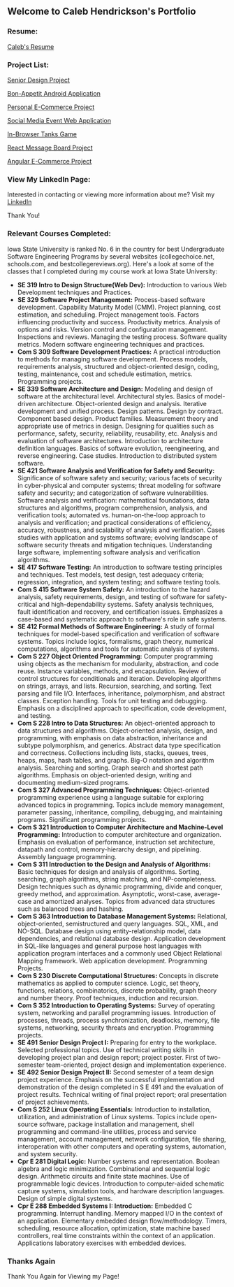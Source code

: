 ## Welcome to Caleb Hendrickson's Portfolio

### Resume:

[Caleb's Resume](Resume_Caleb_Hendrickson.md)

### Project List:

[Senior Design Project](SeniorDesign.md)

[Bon-Appetit Android Application](BonAppetit.md)

[Personal E-Commerce Project](eStore.md)

[Social Media Event Web Application](goGetters.md)

[In-Browser Tanks Game](NodejsTanks.md)

[React Message Board Project](portfolio2.md)

[Angular E-Commerce Project](portfolio3.md)

### View My LinkedIn Page:

Interested in contacting or viewing more information about me? Visit my [LinkedIn](https://www.linkedin.com/in/caleb-neal-hendrickson/)

Thank You!

### Relevant Courses Completed:

Iowa State University is ranked No. 6 in the country for best Undergraduate Software Engineering Programs by several websites (collegechoice.net, schools.com, and bestcollegereviews.org). 
Here's a look at some of the classes that I completed during my course work at Iowa State University:

- **SE 319 Intro to Design Structure(Web Dev):**  Introduction to various Web Development techniques and Practices. 
- **SE 329 Software Project Management:** Process-based software development. Capability Maturity Model (CMM). Project planning, cost estimation, and scheduling. Project management tools. Factors influencing productivity and success. Productivity metrics. Analysis of options and risks. Version control and configuration management. Inspections and reviews. Managing the testing process. Software quality metrics. Modern software engineering techniques and practices. 
- **Com S 309 Software Development Practices:** A practical introduction to methods for managing software development. Process models, requirements analysis, structured and object-oriented design, coding, testing, maintenance, cost and schedule estimation, metrics. Programming projects. 
- **SE 339 Software Architecture and Design:** Modeling and design of software at the architectural level. Architectural styles. Basics of model-driven architecture. Object-oriented design and analysis. Iterative development and unified process. Design patterns. Design by contract. Component based design. Product families. Measurement theory and appropriate use of metrics in design. Designing for qualities such as performance, safety, security, reliability, reusability, etc. Analysis and evaluation of software architectures. Introduction to architecture definition languages. Basics of software evolution, reengineering, and reverse engineering. Case studies. Introduction to distributed system software. 
- **SE 421 Software Analysis and Verification for Safety and Security:**  Significance of software safety and security; various facets of security in cyber-physical and computer systems; threat modeling for software safety and security; and categorization of software vulnerabilities. Software analysis and verification: mathematical foundations, data structures and algorithms, program comprehension, analysis, and verification tools; automated vs. human-on-the-loop approach to analysis and verification; and practical considerations of efficiency, accuracy, robustness, and scalability of analysis and verification. Cases studies with application and systems software; evolving landscape of software security threats and mitigation techniques. Understanding large software, implementing software analysis and verification algorithms.
- **SE 417 Software Testing:** An introduction to software testing principles and techniques. Test models, test design, test adequacy criteria; regression, integration, and system testing; and software testing tools.  
- **Com S 415 Software System Safety:** An introduction to the hazard analysis, safety requirements, design, and testing of software for safety-critical and high-dependability systems. Safety analysis techniques, fault identification and recovery, and certification issues. Emphasizes a case-based and systematic approach to software's role in safe systems. 
- **SE 412 Formal Methods of Software Engineering:** A study of formal techniques for model-based specification and verification of software systems. Topics include logics, formalisms, graph theory, numerical computations, algorithms and tools for automatic analysis of systems.
- **Com S 227 Object Oriented Programming:** Computer programming using objects as the mechanism for modularity, abstraction, and code reuse. Instance variables, methods, and encapsulation. Review of control structures for conditionals and iteration. Developing algorithms on strings, arrays, and lists. Recursion, searching, and sorting. Text parsing and file I/O. Interfaces, inheritance, polymorphism, and abstract classes. Exception handling. Tools for unit testing and debugging. Emphasis on a disciplined approach to specification, code development, and testing. 
- **Com S 228 Intro to Data Structures:** An object-oriented approach to data structures and algorithms. Object-oriented analysis, design, and programming, with emphasis on data abstraction, inheritance and subtype polymorphism, and generics. Abstract data type specification and correctness. Collections including lists, stacks, queues, trees, heaps, maps, hash tables, and graphs. Big-O notation and algorithm analysis. Searching and sorting. Graph search and shortest path algorithms. Emphasis on object-oriented design, writing and documenting medium-sized programs.   
- **Com S 327 Advanced Programming Techniques:** Object-oriented programming experience using a language suitable for exploring advanced topics in programming. Topics include memory management, parameter passing, inheritance, compiling, debugging, and maintaining programs. Significant programming projects.
- **Com S 321 Introduction to Computer Architecture and Machine-Level Programming:** Introduction to computer architecture and organization. Emphasis on evaluation of performance, instruction set architecture, datapath and control, memory-hierarchy design, and pipelining. Assembly language programming.   
- **Com S 311 Introduction to the Design and Analysis of Algorithms:** Basic techniques for design and analysis of algorithms. Sorting, searching, graph algorithms, string matching, and NP-completeness. Design techniques such as dynamic programming, divide and conquer, greedy method, and approximation. Asymptotic, worst-case, average-case and amortized analyses. Topics from advanced data structures such as balanced trees and hashing.  
- **Com S 363 Introduction to Database Management Systems:** Relational, object-oriented, semistructured and query languages. SQL, XML, and NO-SQL. Database design using entity-relationship model, data dependencies, and relational database design. Application development in SQL-like languages and general purpose host languages with application program interfaces and a commonly used Object Relational Mapping framework. Web application development. Programming Projects. 
- **Com S 230 Discrete Computational Structures:** Concepts in discrete mathematics as applied to computer science. Logic, set theory, functions, relations, combinatorics, discrete probability, graph theory and number theory. Proof techniques, induction and recursion.
- **Com S 352 Introduction to Operating Systems:** Survey of operating system, networking and parallel programming issues. Introduction of processes, threads, process synchronization, deadlocks, memory, file systems, networking, security threats and encryption. Programming projects. 
- **SE 491 Senior Design Project I:** Preparing for entry to the workplace. Selected professional topics. Use of technical writing skills in developing project plan and design report; project poster. First of two-semester team-oriented, project design and implementation experience.
- **SE 492 Senior Design Project II:** Second semester of a team design project experience. Emphasis on the successful implementation and demonstration of the design completed in S E 491 and the evaluation of project results. Technical writing of final project report; oral presentation of project achievements.  
- **Com S 252 Linux Operating Essentials:** Introduction to installation, utilization, and administration of Linux systems. Topics include open-source software, package installation and management, shell programming and command-line utilities, process and service management, account management, network configuration, file sharing, interoperation with other computers and operating systems, automation, and system security. 
- **Cpr E 281 Digital Logic:**  Number systems and representation. Boolean algebra and logic minimization. Combinational and sequential logic design. Arithmetic circuits and finite state machines. Use of programmable logic devices. Introduction to computer-aided schematic capture systems, simulation tools, and hardware description languages. Design of simple digital systems. 
- **Cpr E 288 Embedded Systems I: Introduction:** Embedded C programming. Interrupt handling. Memory mapped I/O in the context of an application. Elementary embedded design flow/methodology. Timers, scheduling, resource allocation, optimization, state machine based controllers, real time constraints within the context of an application. Applications laboratory exercises with embedded devices.  

### Thanks Again

Thank You Again for Viewing my Page!
